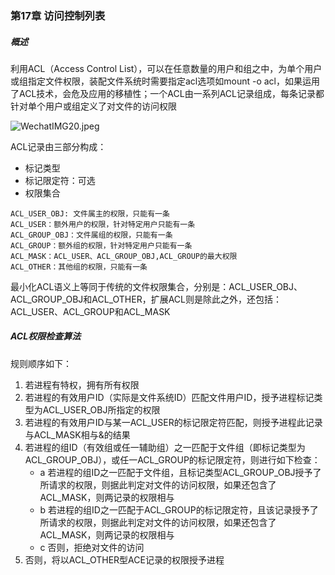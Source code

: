 ### 第17章 访问控制列表

##### 概述

利用ACL（Access Control List），可以在任意数量的用户和组之中，为单个用户或组指定文件权限，装配文件系统时需要指定acl选项如mount -o acl，如果运用了ACL技术，会危及应用的移植性；一个ACL由一系列ACL记录组成，每条记录都针对单个用户或组定义了对文件的访问权限

![WechatIMG20.jpeg](https://i.loli.net/2019/11/24/e47dURYtTOjNmxz.jpg)

ACL记录由三部分构成：

* 标记类型
* 标记限定符：可选
* 权限集合

```
ACL_USER_OBJ: 文件属主的权限，只能有一条
ACL_USER：额外用户的权限，针对特定用户只能有一条
ACL_GROUP_OBJ：文件属组的权限，只能有一条
ACL_GROUP：额外组的权限，针对特定用户只能有一条
ACL_MASK：ACL_USER、ACL_GROUP_OBJ,ACL_GROUP的最大权限
ACL_OTHER：其他组的权限，只能有一条
```

最小化ACL语义上等同于传统的文件权限集合，分别是：ACL_USER_OBJ、ACL_GROUP_OBJ和ACL_OTHER，扩展ACL则是除此之外，还包括：ACL_USER、ACL_GROUP和ACL_MASK

##### ACL权限检查算法

规则顺序如下：

1. 若进程有特权，拥有所有权限
2. 若进程的有效用户ID（实际是文件系统ID）匹配文件用户ID，授予进程标记类型为ACL_USER_OBJ所指定的权限
3. 若进程的有效用户ID与某一ACL_USER的标记限定符匹配，则授予进程此记录与ACL_MASK相与&的结果
4. 若进程的组ID（有效组或任一辅助组）之一匹配于文件组（即标记类型为ACL_GROUP_OBJ），或任一ACL_GROUP的标记限定符，则进行如下检查：
   * a 若进程的组ID之一匹配于文件组，且标记类型ACL_GROUP_OBJ授予了所请求的权限，则据此判定对文件的访问权限，如果还包含了ACL_MASK，则两记录的权限相与
   * b 若进程的组ID之一匹配于ACL_GROUP的标记限定符，且该记录授予了所请求的权限，则据此判定对文件的访问权限，如果还包含了ACL_MASK，则两记录的权限相与
   * c 否则，拒绝对文件的访问
5. 否则，将以ACL_OTHER型ACE记录的权限授予进程


